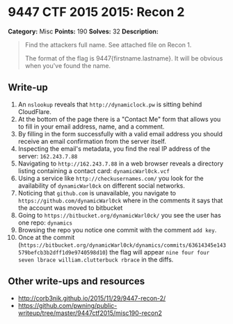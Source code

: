 # 9447 CTF 2015 2015: Recon 2

**Category:** Misc
**Points:** 190
**Solves:** 32
**Description:**

> Find the attackers full name. See attached file on Recon 1.
> 
> The format of the flag is 9447{firstname.lastname}. It will be obvious when you've found the name.


## Write-up

1. An `nslookup` reveals that `http://dynamiclock.pw` is sitting behind CloudFlare.
2. At the bottom of the page there is a "Contact Me" form that allows you to fill in your email address, name, and a comment.
3. By filling in the form successfully with a valid email address you should receive an email confirmation from the server itself.
4. Inspecting the email's metadata, you find the real IP address of the server: `162.243.7.88`
5. Navigating to `http://162.243.7.88` in a web browser reveals a directory listing containing a contact card: `dynamicWarl0ck.vcf`
6. Using a service like `http://checkusernames.com/` you look for the availability of `dynamicWarl0ck` on different social networks.
7. Noticing that `github.com` is unavailable, you navigate to `https://github.com/dynamicWarl0ck` where in the comments it says that the account was moved to bitbucket
8. Going to `https://bitbucket.org/dynamicWarl0ck/` you see the user has one repo: `dynamics`
9. Browsing the repo you notice one commit with the comment `add key`.
10. Once at the commit (`https://bitbucket.org/dynamicWarl0ck/dynamics/commits/63614345e143579befcb3b2dff1d9e9740598d10`) the flag will appear `nine four four seven lbrace william.clutterbuck rbrace` in the diffs.

## Other write-ups and resources

* <http://corb3nik.github.io/2015/11/29/9447-recon-2/>
* <https://github.com/pwning/public-writeup/tree/master/9447ctf2015/misc190-recon2>
